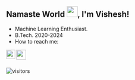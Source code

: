 ## Namaste World <img src="https://camo.githubusercontent.com/1901bfb5293e9991d6bc4beec6f0b47f374d35c53765e410ae306ca41cce4465/68747470733a2f2f6d656469612e67697068792e636f6d2f6d656469612f6a74326558736a376b6758726544476176312f67697068792e676966" width="29px">, I'm Vishesh!

- Machine Learning Enthusiast.
- B.Tech. 2020-2024
- How to reach me:
<a href="https://www.linkedin.com/in/visheshkumarsingh/">
  <img align="left" width="24px" src="https://cdn-icons-png.flaticon.com/512/174/174857.png"  />
</a>
<a href="mailto:visheshkrsinghofficial@gmail.com">
  <img align="left" width="26px" src="https://cdn-icons-png.flaticon.com/512/281/281769.png" />
</a>
<br />
<br />

![visitors](https://visitor-badge.laobi.icu/badge?page_id=visheshks04.visheshks04)
